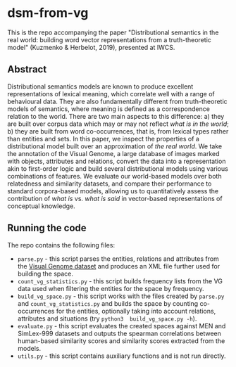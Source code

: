 # dsm-from-vg
This is the repo accompanying the paper "Distributional semantics in the real world: building word vector representations from a truth-theoretic model" (Kuzmenko & Herbelot, 2019), presented at IWCS.

## Abstract 

Distributional semantics models are known to produce excellent representations of lexical meaning, which correlate well with a range of behavioural data. They are also fundamentally different from truth-theoretic models of semantics, where meaning is defined as a correspondence relation to the world. There are two main aspects to this difference: a) they are built over corpus data which may or may not reflect *what is in the world*; b) they are built from word co-occurrences, that is, from lexical types rather than entities and sets. In this paper, we inspect the properties of a distributional model built over an approximation of *the real world*. We take the annotation of the Visual Genome, a large database of images marked with objects, attributes and relations, convert the data into a representation akin to first-order logic and build several distributional models using various combinations of features. We evaluate our world-based models over both relatedness and similarity datasets, and compare their performance to standard corpora-based models, allowing us to quantitatively assess the contribution of *what is* vs. *what is said* in vector-based representations of conceptual knowledge.

## Running the code

The repo contains the following files:
* `parse.py` - this script parses the entities, relations and attributes from the [Visual Genome dataset](http://visualgenome.org/api/v0/api_home.html) and produces an XML file further used for building the space.
* `count_vg_statistics.py` - this script builds frequency lists from the VG data used when filtering the entities for the space by frequency.
* `build_vg_space.py` - this script works with the files created by `parse.py` and `count_vg_statistics.py` and builds the space by counting co-occurrences for the entities, optionally taking into account relations, attributes and situations (try `python3  build_vg_space.py -h`).
* `evaluate.py` - this script evaluates the created spaces against MEN and SimLex-999 datasets and outputs the spearman correlations between human-based similarity scores and similarity scores extracted from the models.
* `utils.py` - this script contains auxiliary functions and is not run directly.
